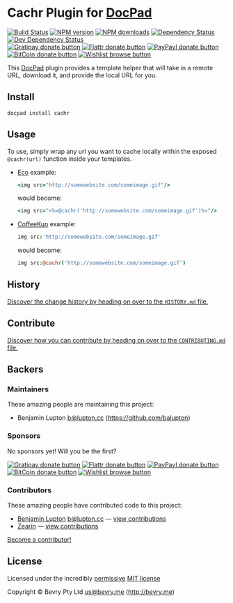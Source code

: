 # Cachr Plugin for [DocPad](https://docpad.org)

<!-- BADGES/ -->

[![Build Status](https://img.shields.io/travis/docpad/docpad-plugin-cachr/master.svg)](http://travis-ci.org/docpad/docpad-plugin-cachr "Check this project's build status on TravisCI")
[![NPM version](https://img.shields.io/npm/v/docpad-plugin-cachr.svg)](https://npmjs.org/package/docpad-plugin-cachr "View this project on NPM")
[![NPM downloads](https://img.shields.io/npm/dm/docpad-plugin-cachr.svg)](https://npmjs.org/package/docpad-plugin-cachr "View this project on NPM")
[![Dependency Status](https://img.shields.io/david/docpad/docpad-plugin-cachr.svg)](https://david-dm.org/docpad/docpad-plugin-cachr)
[![Dev Dependency Status](https://img.shields.io/david/dev/docpad/docpad-plugin-cachr.svg)](https://david-dm.org/docpad/docpad-plugin-cachr#info=devDependencies)<br/>
[![Gratipay donate button](https://img.shields.io/gratipay/docpad.svg)](https://www.gratipay.com/docpad/ "Donate weekly to this project using Gratipay")
[![Flattr donate button](https://img.shields.io/badge/flattr-donate-yellow.svg)](http://flattr.com/thing/344188/balupton-on-Flattr "Donate monthly to this project using Flattr")
[![PayPayl donate button](https://img.shields.io/badge/paypal-donate-yellow.svg)](https://www.paypal.com/cgi-bin/webscr?cmd=_s-xclick&hosted_button_id=QB8GQPZAH84N6 "Donate once-off to this project using Paypal")
[![BitCoin donate button](https://img.shields.io/badge/bitcoin-donate-yellow.svg)](https://coinbase.com/checkouts/9ef59f5479eec1d97d63382c9ebcb93a "Donate once-off to this project using BitCoin")
[![Wishlist browse button](https://img.shields.io/badge/wishlist-donate-yellow.svg)](http://amzn.com/w/2F8TXKSNAFG4V "Buy an item on our wishlist for us")

<!-- /BADGES -->


This [DocPad](https://docpad.org) plugin provides a template helper that will take in a remote URL, download it, and provide the local URL for you.


## Install

```
docpad install cachr
```


## Usage

To use, simply wrap any url you want to cache locally within the exposed `@cachr(url)` function inside your templates.

- [Eco](https://github.com/sstephenson/eco) example:

	``` coffeescript
	<img src="http://somewebsite.com/someimage.gif"/>
	```

	would become:

	``` coffeescript
	<img src="<%=@cachr('http://somewebsite.com/someimage.gif')%>"/>
	```

- [CoffeeKup](http://coffeekup.org/) example:

	``` coffeescript
	img src:'http://somewebsite.com/someimage.gif'
	```

	would become:

	``` coffeescript
	img src:@cachr('http://somewebsite.com/someimage.gif')
	```

<!-- HISTORY/ -->

## History
[Discover the change history by heading on over to the `HISTORY.md` file.](https://github.com/docpad/docpad-plugin-cachr/blob/master/HISTORY.md#files)

<!-- /HISTORY -->


<!-- CONTRIBUTE/ -->

## Contribute

[Discover how you can contribute by heading on over to the `CONTRIBUTING.md` file.](https://github.com/docpad/docpad-plugin-cachr/blob/master/CONTRIBUTING.md#files)

<!-- /CONTRIBUTE -->


<!-- BACKERS/ -->

## Backers

### Maintainers

These amazing people are maintaining this project:

- Benjamin Lupton <b@lupton.cc> (https://github.com/balupton)

### Sponsors

No sponsors yet! Will you be the first?

[![Gratipay donate button](https://img.shields.io/gratipay/docpad.svg)](https://www.gratipay.com/docpad/ "Donate weekly to this project using Gratipay")
[![Flattr donate button](https://img.shields.io/badge/flattr-donate-yellow.svg)](http://flattr.com/thing/344188/balupton-on-Flattr "Donate monthly to this project using Flattr")
[![PayPayl donate button](https://img.shields.io/badge/paypal-donate-yellow.svg)](https://www.paypal.com/cgi-bin/webscr?cmd=_s-xclick&hosted_button_id=QB8GQPZAH84N6 "Donate once-off to this project using Paypal")
[![BitCoin donate button](https://img.shields.io/badge/bitcoin-donate-yellow.svg)](https://coinbase.com/checkouts/9ef59f5479eec1d97d63382c9ebcb93a "Donate once-off to this project using BitCoin")
[![Wishlist browse button](https://img.shields.io/badge/wishlist-donate-yellow.svg)](http://amzn.com/w/2F8TXKSNAFG4V "Buy an item on our wishlist for us")

### Contributors

These amazing people have contributed code to this project:

- [Benjamin Lupton](https://github.com/balupton) <b@lupton.cc> — [view contributions](https://github.com/docpad/docpad-plugin-cachr/commits?author=balupton)
- [Zearin](https://github.com/Zearin) — [view contributions](https://github.com/docpad/docpad-plugin-cachr/commits?author=Zearin)

[Become a contributor!](https://github.com/docpad/docpad-plugin-cachr/blob/master/CONTRIBUTING.md#files)

<!-- /BACKERS -->


<!-- LICENSE/ -->

## License

Licensed under the incredibly [permissive](http://en.wikipedia.org/wiki/Permissive_free_software_licence) [MIT license](http://creativecommons.org/licenses/MIT/)

Copyright &copy; Bevry Pty Ltd <us@bevry.me> (http://bevry.me)

<!-- /LICENSE -->


